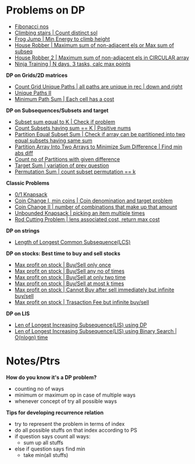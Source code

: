 # Problems on DP

- [Fibonacci nos](Fibonacci_num.cpp)
- [Climbing stairs | Count distinct sol](climbing_stairs.cpp)
- [Frog Jump | Min Energy to climb height](frog_jump.cpp)
- [House Robber | Maximum sum of non-adjacent els or Max sum of subseq](house_robber.cpp)
- [House Robber 2 | Maximum sum of non-adjacent els in CIRCULAR array](house_robber2.cpp)
- [Ninja Training | N days, 3 tasks, calc max points](ninja_training.cpp)

**DP on Grids/2D matrices**

- [Count Grid Unique Paths | all paths are unique in rec | down and right](grid_unique_paths.cpp)
- [Unique Paths II](unique_paths_two.cpp)
- [Minimum Path Sum | Each cell has a cost](min_path_sum.cpp)

**DP on Subsequences/Subsets and target**

- [Subset sum equal to K | Check if problem](subset_sum_eq_to_K.cpp)
- [Count Subsets having sum == K | Positive nums](count_subset_sum_eq_to_K.cpp)
- [Partition Equal Subset Sum | Check if array can be partitioned into two equal subsets having same sum](partition_equal_subset_sum.cpp)
- [Partition Array Into Two Arrays to Minimize Sum Difference | Find min abs diff](partition_min_subset_sum_diff.cpp)
- [Count no of Partitions with given difference](partition_given_diff.cpp)
- [Target Sum | variation of prev question](target_sum.cpp)
- [Permutation Sum | count subset permutation == k](permutation_sum.cpp)

**Classic Problems**

- [0/1 Knapsack](0_1_knapsack.cpp)
- [Coin Change I, min coins | Coin denomination and target problem](minimum_coins.cpp)
- [Coin Change II | number of combinations that make up that amount](coin_change2.cpp)
- [Unbounded Knapsack | picking an item multiple times](unbounded_knapsack.cpp)
- [Rod Cutting Problem | lens associated cost, return max cost](rod_cutting_problem.cpp)

**DP on strings**

- [Length of Longest Common Subsequence(LCS)](LCS.cpp)

**DP on stocks: Best time to buy and sell stocks**

- [Max profit on stock | Buy/Sell only once](best_time_to_buy_stock.cpp)
- [Max profit on stock | Buy/Sell any no of times](best_time_to_buy_stock2.cpp)
- [Max profit on stock | Buy/Sell at only two time](best_time_to_buy_stock3.cpp)
- [Max profit on stock | Buy/Sell at most k times](best_time_to_buy_stock4.cpp)
- [Max profit on stock | Cannot Buy after sell immediately but infinite buy/sell](best_time_to_buy_stock5.cpp)
- [Max profit on stock | Trasaction Fee but infinite buy/sell](best_time_to_buy_stock6.cpp)

**DP on LIS**

- [Len of Longest Increasing Subsequence(LIS) using DP](LIS.cpp)
- [Len of Longest Increasing Subsequence(LIS) using Binary Search | O(nlogn) time](LIS2.cpp)

# Notes/Ptrs

**How do you know it's a DP problem?**
- counting no of ways 
- minimum or maximum op in case of multiple ways 
- whenever concept of try all possible ways 

**Tips for developing recurrence relation**
- try to represent the problem in terms of index
- do all possible stuffs on that index according to PS
- if question says count all ways:
    - sum up all stuffs
- else if question says find min
    - take min(all stuffs)